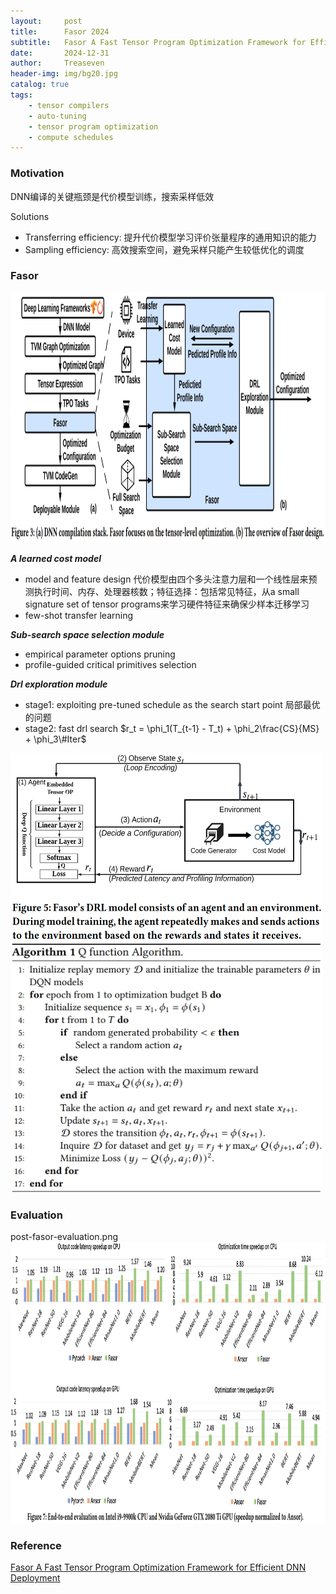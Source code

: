 ```yaml
---
layout:     post
title:      Fasor 2024
subtitle:   Fasor A Fast Tensor Program Optimization Framework for Efficient DNN Deployment
date:       2024-12-31
author:     Treaseven
header-img: img/bg20.jpg
catalog: true
tags:
    - tensor compilers
    - auto-tuning
    - tensor program optimization
    - compute schedules
---
```


### Motivation
DNN编译的关键瓶颈是代价模型训练，搜索采样低效

Solutions
- Transferring efficiency: 提升代价模型学习评价张量程序的通用知识的能力
- Sampling efficiency: 高效搜索空间，避免采样只能产生较低优化的调度

### Fasor

<img width="1000" height="400" src="../img/post-fasor-design.png"/>

***A learned cost model***
- model and feature design
代价模型由四个多头注意力层和一个线性层来预测执行时间、内存、处理器核数；特征选择：包括常见特征，从a small signature set of tensor programs来学习硬件特征来确保少样本迁移学习
- few-shot transfer learning

***Sub-search space selection module***
- empirical parameter options pruning
- profile-guided critical primitives selection

***Drl exploration module***
- stage1: exploiting pre-tuned schedule as the search start point
局部最优的问题
- stage2: fast drl search $r_t = \phi_1(T_{t-1} - T_t) + \phi_2\frac{CS}{MS} + \phi_3\#Iter$

<img width="500" height="300" src="../img/post-fasor-drl-model.png"/>


<img width="500" height="400" src="../img/post-fasor-function-algorithm.png"/>


### Evaluation
post-fasor-evaluation.png
<img width="1000" height="450" src="../img/post-fasor-evaluation.png"/>



### Reference
[Fasor A Fast Tensor Program Optimization Framework for Efficient DNN Deployment](https://dl.acm.org/doi/pdf/10.1145/3650200.3656631)